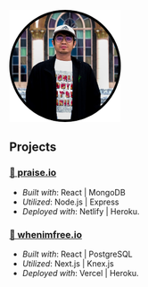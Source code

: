![alt text](https://github.com/missiontide/missiontide/blob/main/avatar.png?raw=true)

## Projects

### [🎵 praise.io](https://praise.io/)
- _Built with_: React | MongoDB
- _Utilized_: Node.js | Express
- _Deployed with_: Netlify | Heroku.

### [📆 whenimfree.io](https://whenimfree-io.vercel.app/)
- _Built with_: React | PostgreSQL
- _Utilized_: Next.js | Knex.js
- _Deployed with_: Vercel | Heroku.
